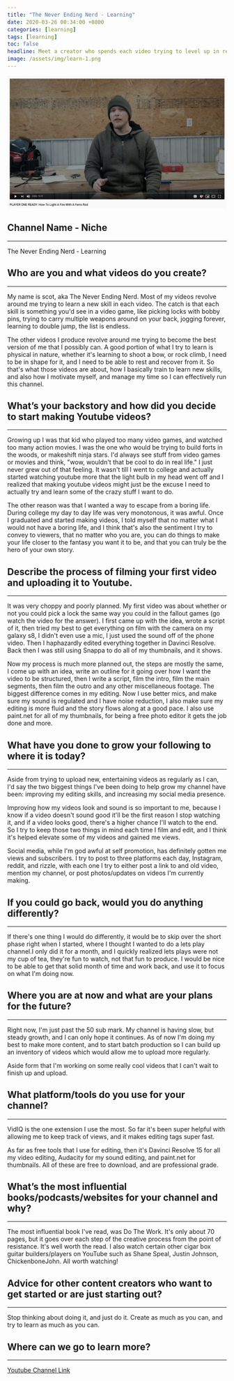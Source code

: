 ```yaml
---
title: "The Never Ending Nerd - Learning"
date: 2020-03-26 00:34:00 +0800
categories: [learning]
tags: [learning]
toc: false
headline: Meet a creator who spends each video trying to level up in real life, with each video featuring a new set of skills.
image: /assets/img/learn-1.png
---
```


[![Learn](/assets/img/learn-1.png)](https://www.youtube.com/watch?v=xY4eJu12Ozg)

## Channel Name - Niche
_______________________

The Never Ending Nerd - Learning


## Who are you and what videos do you create?
_____________________________________________

My name is scot, aka The Never Ending Nerd. Most of my videos revolve around me trying to learn a new skill in each video. The catch is that each skill is something you'd see in a video game, like picking locks with bobby pins, trying to carry multiple weapons around on your back, jogging forever, learning to double jump, the list is endless.

The other videos I produce revolve around me trying to become the best version of me that I possibly can. A good portion of what I try to learn is physical in nature, whether it's learning to shoot a bow, or rock climb, I need to be in shape for it, and I need to be able to rest and recover from it. So that's what those videos are about, how I basically train to learn new skills, and also how I motivate myself, and manage my time so I can effectively run this channel.

## What’s your backstory and how did you decide to start making Youtube videos?
_______________________________________________________________________________

Growing up I was that kid who played too many video games, and watched too many action movies. I was the one who would be trying to build forts in the woods, or makeshift ninja stars. I'd always see stuff from video games or movies and think, "wow, wouldn't that be cool to do in real life." I just never grew out of that feeling. It wasn't till I went to college and actually started watching youtube more that the light bulb in my head went off and I realized that making youtube videos might just be the excuse I need to actually try and learn some of the crazy stuff I want to do.

The other reason was that I wanted a way to escape from a boring life. During college my day to day life was very monotonous, it was awful. Once I graduated and started making videos, I told myself that no matter what I would not have a boring life, and I think that's also the sentiment I try to convey to viewers, that no matter who you are, you can do things to make your life closer to the fantasy you want it to be, and that you can truly be the hero of your own story.



## Describe the process of filming your first video and uploading it to Youtube.
________________________________________________________________________________

It was very choppy and poorly planned. My first video was about whether or not you could pick a lock the same way you could in the fallout games (go watch the video for the answer). I first came up with the idea, wrote a script of it, then tried my best to get everything on film with the camera on my galaxy s8, I didn't even use a mic, I just used the sound off of the phone video. Then I haphazardly edited everything together in Davinci Resolve. Back then I was still using Snappa to do all of my thumbnails, and it shows.

Now my process is much more planned out, the steps are mostly the same, I come up with an idea, write an outline for it going over how I want the video to be structured, then I write a script, film the intro, film the main segments, then film the outro and any other miscellaneous footage. The biggest difference comes in my editing. Now I use better mics, and make sure my sound is regulated and I have noise reduction, I also make sure my editing is more fluid and the story flows along at a good pace. I also use paint.net for all of my thumbnails, for being a free photo editor it gets the job done and more.




## What have you done to grow your following to where it is today?
__________________________________________________________________

Aside from trying to upload new, entertaining videos as regularly as I can, I'd say the two biggest things I've been doing to help grow my channel have been: improving my editing skills, and increasing my social media presence.

Improving how my videos look and sound is so important to me, because I know if a video doesn't sound good it'll be the first reason I stop watching it, and if a video looks good, there's a higher chance I'll watch to the end. So I try to keep those two things in mind each time I film and edit, and I think it's helped elevate some of my videos and gained me views.

Social media, while I'm god awful at self promotion, has definitely gotten me views and subscribers. I try to post to three platforms each day, Instagram, reddit, and rizzle, with each one I try to either post a link to and old video, mention my channel, or post photos/updates on videos I'm currently making.


## If you could go back, would you do anything differently?
___________________________________________________________

If there's one thing I would do differently, it would be to skip over the short phase right when I started, where I thought I wanted to do a lets play channel.I only did it for a month, and I quickly realized lets plays were not my cup of tea, they're fun to watch, not that fun to produce. I would be nice to be able to get that solid month of time and work back, and use it to focus on what I'm doing now.




## Where you are at now and what are your plans for the future?
_______________________________________________________________

Right now, I'm just past the 50 sub mark. My channel is having slow, but steady growth, and I can only hope it continues. As of now I'm doing my best to make more content, and to start batch production so I can build up an inventory of videos which would allow me to upload more regularly.

Aside form that I'm working on some really cool videos that I can't wait to finish up and upload.


## What platform/tools do you use for your channel?
___________________________________________________

VidIQ is the one extension I use the most. So far it's been super helpful with allowing me to keep track of views, and it makes editing tags super fast.

As far as free tools that I use for editing, then it's Davinci Resolve 15 for all my video editing, Audacity for my sound editing, and paint.net for thumbnails. All of these are free to download, and are professional grade.


## What’s the most influential books/podcasts/websites for your channel and why?
________________________________________________________________________________

The most influential book I've read, was Do The Work. It's only about 70 pages, but it goes over each step of the creative process from the point of resistance. It's well worth the read.
I also watch certain other cigar box guitar builders/players on YouTube such as Shane Speal, Justin Johnson, ChickenboneJohn.  All worth watching!


## Advice for other content creators who want to get started or are just starting out?
______________________________________________________________________________________

Stop thinking about doing it, and just do it. Create as much as you can, and try to learn as much as you can.


## Where can we go to learn more?
_________________________________

[Youtube Channel Link](https://www.youtube.com/channel/UCcaGRaHytYVoCYS7PHoKIBA)
